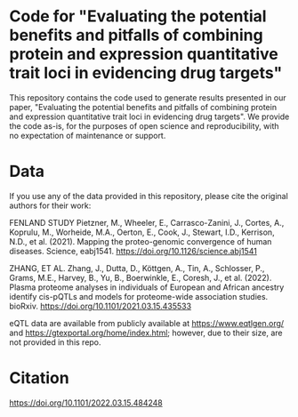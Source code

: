 # Code for "Evaluating the potential benefits and pitfalls of combining protein and expression quantitative trait loci in evidencing drug targets"

This repository contains the code used to generate results presented in our paper, "Evaluating the potential benefits and pitfalls of combining protein and expression quantitative trait loci in evidencing drug targets". We provide the code as-is, for the purposes of open science and reproducibility, with no expectation of maintenance or support.

# Data

If you use any of the data provided in this repository, please cite the original authors for their work:

FENLAND STUDY
Pietzner, M., Wheeler, E., Carrasco-Zanini, J., Cortes, A., Koprulu, M., Worheide, M.A., Oerton, E., Cook, J., Stewart, I.D., Kerrison, N.D., et al. (2021). Mapping the proteo-genomic convergence of human diseases. Science, eabj1541. 
https://doi.org/10.1126/science.abj1541

ZHANG, ET AL.
Zhang, J., Dutta, D., Köttgen, A., Tin, A., Schlosser, P., Grams, M.E., Harvey, B., Yu, B., Boerwinkle, E., Coresh, J., et al. (2022). Plasma proteome analyses in individuals of European and African ancestry identify cis-pQTLs and models for proteome-wide association studies. bioRxiv.
https://doi.org/10.1101/2021.03.15.435533

eQTL data are available from publicly available at https://www.eqtlgen.org/ and https://gtexportal.org/home/index.html; however, due to their size, are not provided in this repo.

# Citation

https://doi.org/10.1101/2022.03.15.484248
